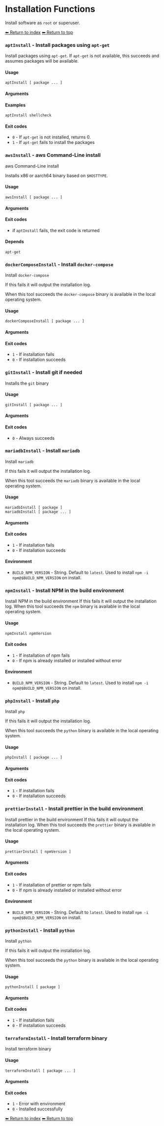 # Installation Functions

Install software as `root` or superuser.

[⬅ Return to index](index.md)
[⬅ Return to top](../index.md)


### `aptInstall` - Install packages using `apt-get`

Install packages using `apt-get`. If `apt-get` is not available, this succeeds
and assumes packages will be available.



#### Usage

    aptInstall [ package ... ]
    

#### Arguments



#### Examples

    aptInstall shellcheck

#### Exit codes

- `0` - If `apt-get` is not installed, returns 0.
- `1` - If `apt-get` fails to install the packages

### `awsInstall` - aws Command-Line install

aws Command-Line install

Installs x86 or aarch64 binary based on `$HOSTTYPE`.



#### Usage

    awsInstall [ package ... ]
    

#### Arguments



#### Exit codes

- if `aptInstall` fails, the exit code is returned

#### Depends

    apt-get
    

### `dockerComposeInstall` - Install `docker-compose`

Install `docker-compose`

If this fails it will output the installation log.

When this tool succeeds the `docker-compose` binary is available in the local operating system.

#### Usage

    dockerComposeInstall [ package ... ]
    

#### Arguments



#### Exit codes

- `1` - If installation fails
- `0` - If installation succeeds

### `gitInstall` - Install git if needed

Installs the `git` binary

#### Usage

    gitInstall [ package ... ]
    

#### Arguments



#### Exit codes

- `0` - Always succeeds

### `mariadbInstall` - Install `mariadb`

Install `mariadb`

If this fails it will output the installation log.

When this tool succeeds the `mariadb` binary is available in the local operating system.

#### Usage

    mariadbInstall [ package ]
    mariadbInstall [ package ... ]
    

#### Arguments



#### Exit codes

- `1` - If installation fails
- `0` - If installation succeeds

#### Environment

- `BUILD_NPM_VERSION` - String. Default to `latest`. Used to install `npm -i npm@$BUILD_NPM_VERSION` on install.

### `npmInstall` - Install NPM in the build environment

Install NPM in the build environment
If this fails it will output the installation log.
When this tool succeeds the `npm` binary is available in the local operating system.

#### Usage

    npmInstall npmVersion
    

#### Exit codes

- `1` - If installation of npm fails
- `0` - If npm is already installed or installed without error

#### Environment

- `BUILD_NPM_VERSION` - String. Default to `latest`. Used to install `npm -i npm@$BUILD_NPM_VERSION` on install.

### `phpInstall` - Install `php`

Install `php`

If this fails it will output the installation log.

When this tool succeeds the `python` binary is available in the local operating system.

#### Usage

    phpInstall [ package ... ]
    

#### Arguments



#### Exit codes

- `1` - If installation fails
- `0` - If installation succeeds

### `prettierInstall` - Install prettier in the build environment

Install prettier in the build environment
If this fails it will output the installation log.
When this tool succeeds the `prettier` binary is available in the local operating system.

#### Usage

    prettierInstall [ npmVersion ]
    

#### Arguments



#### Exit codes

- `1` - If installation of prettier or npm fails
- `0` - If npm is already installed or installed without error

#### Environment

- `BUILD_NPM_VERSION` - String. Default to `latest`. Used to install `npm -i npm@$BUILD_NPM_VERSION` on install.

### `pythonInstall` - Install `python`

Install `python`

If this fails it will output the installation log.

When this tool succeeds the `python` binary is available in the local operating system.

#### Usage

    pythonInstall [ package ]
    

#### Arguments



#### Exit codes

- `1` - If installation fails
- `0` - If installation succeeds

### `terraformInstall` - Install terraform binary

Install terraform binary

#### Usage

    terraformInstall [ package ... ]
    

#### Arguments



#### Exit codes

- `1` - Error with environment
- `0` - Installed successfully

[⬅ Return to index](index.md)
[⬅ Return to top](../index.md)
